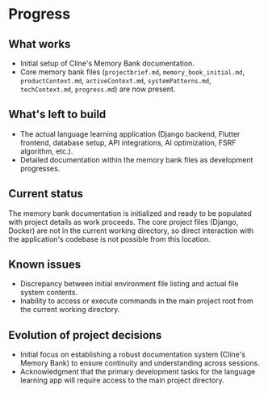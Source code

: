 # Progress

## What works
- Initial setup of Cline's Memory Bank documentation.
- Core memory bank files (`projectbrief.md`, `memory_book_initial.md`, `productContext.md`, `activeContext.md`, `systemPatterns.md`, `techContext.md`, `progress.md`) are now present.

## What's left to build
- The actual language learning application (Django backend, Flutter frontend, database setup, API integrations, AI optimization, FSRF algorithm, etc.).
- Detailed documentation within the memory bank files as development progresses.

## Current status
The memory bank documentation is initialized and ready to be populated with project details as work proceeds. The core project files (Django, Docker) are not in the current working directory, so direct interaction with the application's codebase is not possible from this location.

## Known issues
- Discrepancy between initial environment file listing and actual file system contents.
- Inability to access or execute commands in the main project root from the current working directory.

## Evolution of project decisions
- Initial focus on establishing a robust documentation system (Cline's Memory Bank) to ensure continuity and understanding across sessions.
- Acknowledgment that the primary development tasks for the language learning app will require access to the main project directory.
